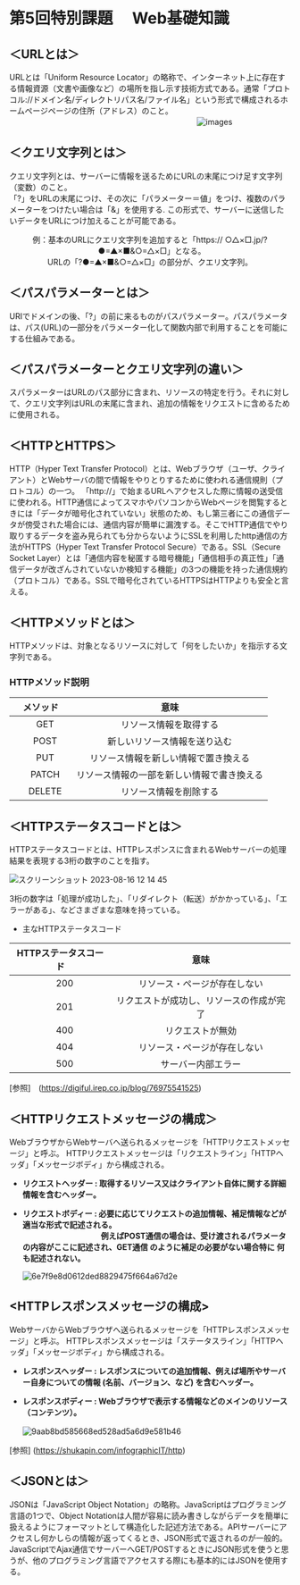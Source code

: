 # 第5回特別課題 　Web基礎知識
## ＜URLとは＞
URLとは「Uniform Resource Locator」の略称で、インターネット上に存在する情報資源（文書や画像など）の場所を指し示す技術方式である。通常「プロトコル://ドメイン名/ディレクトリパス名/ファイル名」という形式で構成されるホームページページの住所（アドレス）のこと。
　　　　　　　　　　　　　　　　　　　　　　　　![images](https://github.com/kinta21/RaiseTech-Task5-Special/assets/141032732/b39c5e31-9bf0-4585-a4d0-901088ebe61e)

## ＜クエリ文字列とは＞
クエリ文字列とは、サーバーに情報を送るためにURLの末尾につけ足す文字列（変数）のこと。<br>「?」をURLの末尾につけ、その次に「パラメーター＝値」をつけ、複数のパラメーターをつけたい場合は「&」を使用する.
この形式で、サーバーに送信したいデータをURLにつけ加えることが可能である。
  
 <p align="center">
  例：基本のURLにクエリ文字列を追加すると「https:// ○△×□.jp/?●=▲×■&○=△×□」となる。　<br>URLの「?●=▲×■&○=△×□」の部分が、クエリ文字列。
</p> 


## ＜パスパラメーターとは＞
URIでドメインの後、「?」の前に来るものがパスパラメーター。パスパラメータは、パス(URL)の一部分をパラメーター化して関数内部で利用することを可能にする仕組みである。

## ＜パスパラメーターとクエリ文字列の違い＞
スパラメーターはURLのパス部分に含まれ、リソースの特定を行う。それに対して、クエリ文字列はURLの末尾に含まれ、追加の情報をリクエストに含めるために使用される。

##  ＜HTTPとHTTPS＞
HTTP（Hyper Text Transfer Protocol）とは、Webブラウザ（ユーザ、クライアント）とWebサーバの間で情報をやりとりするために使われる通信規則（プロトコル）の一つ。
「http://」で始まるURLへアクセスした際に情報の送受信に使われる。HTTP通信によってスマホやパソコンからWebページを閲覧するときには「データが暗号化されていない」状態のため、もし第三者にこの通信データが傍受された場合には、通信内容が簡単に漏洩する。そこでHTTP通信でやり取りするデータを盗み見られても分からないようにSSLを利用したhttp通信の方法がHTTPS（Hyper Text Transfer Protocol Secure）である。SSL（Secure Socket Layer）とは「通信内容を秘匿する暗号機能」「通信相手の真正性」「通信データが改ざんされていないか検知する機能」の3つの機能を持った通信規約（プロトコル）である。SSLで暗号化されているHTTPSはHTTPよりも安全と言える。

## ＜HTTPメソッドとは＞
HTTPメソッドは、対象となるリソースに対して「何をしたいか」を指示する文字列である。
### HTTPメソッド説明  
| メソッド  |  意味　 |
| :---: | :---: |
| 　GET　 | リソース情報を取得する |
| 　POST　 | 新しいリソース情報を送り込む |
| 　PUT　 | リソース情報を新しい情報で置き換える |
| 　PATCH 　| リソース情報の一部を新しい情報で書き換える |
| 　DELETE 　| リソース情報を削除する |

## ＜HTTPステータスコードとは＞
HTTPステータスコードとは、HTTPレスポンスに含まれるWebサーバーの処理結果を表現する3桁の数字のことを指す。

![スクリーンショット 2023-08-16 12 14 45](https://github.com/kinta21/RaiseTech-Task5-Special/assets/141032732/ed079378-c5ca-48ad-9bec-83ed1bcabb81)

3桁の数字は「処理が成功した」、「リダイレクト（転送）がかかっている」、「エラーがある」、などさまざまな意味を持っている。
- 主なHTTPステータスコード

| HTTPステータスコード  |  意味 |
| :---: | :---: |
| 　200　 | リソース・ページが存在しない |
| 　201　 | リクエストが成功し、リソースの作成が完了 |
| 　400　 | リクエストが無効 |
| 　404 　| リソース・ページが存在しない |
| 　500 　| サーバー内部エラー |

[参照]　(https://digiful.irep.co.jp/blog/76975541525)

## ＜HTTPリクエストメッセージの構成＞
WebブラウザからWebサーバへ送られるメッセージを「HTTPリクエストメッセージ」と呼ぶ。
HTTPリクエストメッセージは「リクエストライン」「HTTPヘッダ」「メッセージボディ」から構成される。
- **リクエストヘッダー : 取得するリソース又はクライアント自体に関する詳細情報を含むヘッダー。**

- **リクエストボディー : 必要に応じてリクエストの追加情報、補足情報などが適当な形式で記述される。<br>　　　　　　　　　　例えばPOST通信の場合は、受け渡されるパラメータの内容がここに記述され、GET通信          のように補足の必要がない場合特に           何も記述されない。**


   ![6e7f9e8d0612ded8829475f664a67d2e](https://github.com/kinta21/RaiseTech-Task5-Special/assets/141032732/242d1fb7-bf78-4c5c-abaf-de4dd10671cc)

## <HTTPレスポンスメッセージの構成>
WebサーバからWebブラウザへ送られるメッセージを「HTTPレスポンスメッセージ」と呼ぶ。
HTTPレスポンスメッセージは「ステータスライン」「HTTPヘッダ」「メッセージボディ」から構成される。
- **レスポンスヘッダー : レスポンスについての追加情報、例えば場所やサーバー自身についての情報 (名前、バージョン、など) を含むヘッダー。**
- **レスポンスボディー : Webブラウザで表示する情報などのメインのリソース（コンテンツ）。**
  

     ![9aab8bd585668ed528ad5a6d9e581b46](https://github.com/kinta21/RaiseTech-Task5-Special/assets/141032732/1ea9d4dc-594f-4229-91eb-7f2a707670d9)
　　　　　　　　　　　　　　　　　　　　　　　　　　　

[参照] (https://shukapin.com/infographicIT/http)


## ＜JSONとは＞
JSONは「JavaScript Object Notation」の略称。JavaScriptはプログラミング言語の1つで、Object Notationは人間が容易に読み書きしながらデータを簡単に扱えるようにフォーマットとして構造化した記述方法である。APIサーバーにアクセスし何かしらの情報が返ってくるとき、JSON形式で返されるのが一般的。 JavaScriptでAjax通信でサーバーへGET/POSTするときにJSON形式を使うと思うが、他のプログラミング言語でアクセスする際にも基本的にはJSONを使用する。
